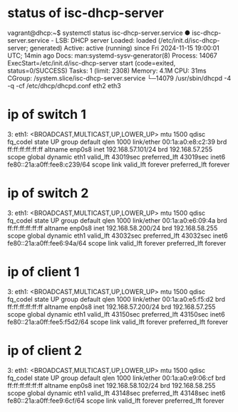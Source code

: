 # status of isc-dhcp-server
vagrant@dhcp:~$ systemctl status isc-dhcp-server.service 
● isc-dhcp-server.service - LSB: DHCP server
     Loaded: loaded (/etc/init.d/isc-dhcp-server; generated)
     Active: active (running) since Fri 2024-11-15 19:00:01 UTC; 14min ago
       Docs: man:systemd-sysv-generator(8)
    Process: 14067 ExecStart=/etc/init.d/isc-dhcp-server start (code=exited, status=0/SUCCESS)
      Tasks: 1 (limit: 2308)
     Memory: 4.1M
        CPU: 31ms
     CGroup: /system.slice/isc-dhcp-server.service
             └─14079 /usr/sbin/dhcpd -4 -q -cf /etc/dhcp/dhcpd.conf eth2 eth3
# ip of switch 1
3: eth1: <BROADCAST,MULTICAST,UP,LOWER_UP> mtu 1500 qdisc fq_codel state UP group default qlen 1000
    link/ether 00:1a:a0:e8:c2:39 brd ff:ff:ff:ff:ff:ff
    altname enp0s8
    inet 192.168.57.101/24 brd 192.168.57.255 scope global dynamic eth1
       valid_lft 43019sec preferred_lft 43019sec
    inet6 fe80::21a:a0ff:fee8:c239/64 scope link 
       valid_lft forever preferred_lft forever
# ip of switch 2
3: eth1: <BROADCAST,MULTICAST,UP,LOWER_UP> mtu 1500 qdisc fq_codel state UP group default qlen 1000
    link/ether 00:1a:a0:e6:09:4a brd ff:ff:ff:ff:ff:ff
    altname enp0s8
    inet 192.168.58.200/24 brd 192.168.58.255 scope global dynamic eth1
       valid_lft 43032sec preferred_lft 43032sec
    inet6 fe80::21a:a0ff:fee6:94a/64 scope link 
       valid_lft forever preferred_lft forever
# ip of client 1
3: eth1: <BROADCAST,MULTICAST,UP,LOWER_UP> mtu 1500 qdisc fq_codel state UP group default qlen 1000
    link/ether 00:1a:a0:e5:f5:d2 brd ff:ff:ff:ff:ff:ff
    altname enp0s8
    inet 192.168.57.200/24 brd 192.168.57.255 scope global dynamic eth1
       valid_lft 43150sec preferred_lft 43150sec
    inet6 fe80::21a:a0ff:fee5:f5d2/64 scope link 
       valid_lft forever preferred_lft forever
# ip of client 2
3: eth1: <BROADCAST,MULTICAST,UP,LOWER_UP> mtu 1500 qdisc fq_codel state UP group default qlen 1000
    link/ether 00:1a:a0:e9:06:cf brd ff:ff:ff:ff:ff:ff
    altname enp0s8
    inet 192.168.58.102/24 brd 192.168.58.255 scope global dynamic eth1
       valid_lft 43148sec preferred_lft 43148sec
    inet6 fe80::21a:a0ff:fee9:6cf/64 scope link 
       valid_lft forever preferred_lft forever
